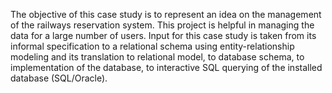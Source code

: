 The objective of this case study is to represent an idea on the management of the railways reservation system. This project is helpful in managing the data for a large number of users. Input for this case study is taken from its informal specification to a relational schema using entity-relationship modeling and its translation to relational model, to database schema, to implementation of the database, to interactive SQL querying of the installed database (SQL/Oracle).
